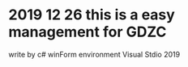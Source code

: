 # 2019 12 26 this is  a easy management for GDZC
 write by c#   winForm
 environment  Visual Stdio 2019 
